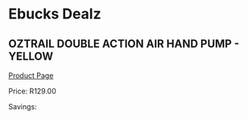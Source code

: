 
# Ebucks Dealz
## OZTRAIL DOUBLE ACTION AIR HAND PUMP - YELLOW
[Product Page](https://www.ebucks.com/web/shop/productSelected.do?prodId=1065474466&catId=370101825)

Price: R129.00

Savings: 


	
